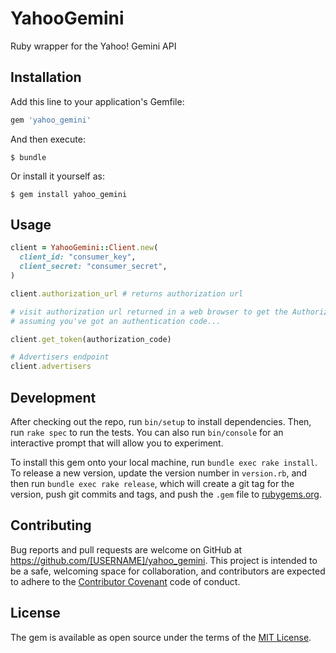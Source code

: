 # YahooGemini

Ruby wrapper for the Yahoo! Gemini API

## Installation

Add this line to your application's Gemfile:

```ruby
gem 'yahoo_gemini'
```

And then execute:

    $ bundle

Or install it yourself as:

    $ gem install yahoo_gemini

## Usage

```ruby
client = YahooGemini::Client.new(
  client_id: "consumer_key",
  client_secret: "consumer_secret",
)

client.authorization_url # returns authorization url

# visit authorization url returned in a web browser to get the Authorization Code
# assuming you've got an authentication code...

client.get_token(authorization_code)

# Advertisers endpoint
client.advertisers
```

## Development

After checking out the repo, run `bin/setup` to install dependencies. Then, run `rake spec` to run the tests. You can also run `bin/console` for an interactive prompt that will allow you to experiment.

To install this gem onto your local machine, run `bundle exec rake install`. To release a new version, update the version number in `version.rb`, and then run `bundle exec rake release`, which will create a git tag for the version, push git commits and tags, and push the `.gem` file to [rubygems.org](https://rubygems.org).

## Contributing

Bug reports and pull requests are welcome on GitHub at https://github.com/[USERNAME]/yahoo_gemini. This project is intended to be a safe, welcoming space for collaboration, and contributors are expected to adhere to the [Contributor Covenant](contributor-covenant.org) code of conduct.


## License

The gem is available as open source under the terms of the [MIT License](http://opensource.org/licenses/MIT).

